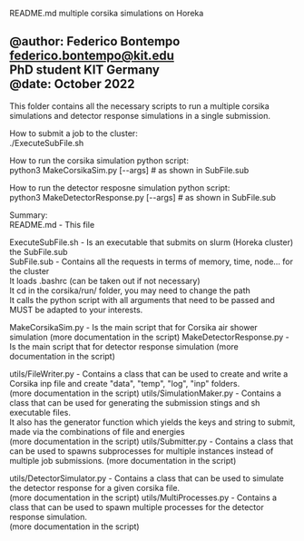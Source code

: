 README.md multiple corsika simulations on Horeka

@author: Federico Bontempo <federico.bontempo@kit.edu> \
				 PhD student KIT Germany\
@date: October 2022
-------------------------------------------------------------------------------

This folder contains all the necessary scripts to run a multiple corsika simulations and detector response simulations in a single submission.

How to submit a job to the cluster:\
./ExecuteSubFile.sh

How to run the corsika simulation python script:\
python3 MakeCorsikaSim.py [--args] # as shown in SubFile.sub

How to run the detector resposne simulation python script:\
python3 MakeDetectorResponse.py [--args] # as shown in SubFile.sub

Summary:\
README.md -         This file

ExecuteSubFile.sh - Is an executable that submits on slurm (Horeka cluster) the SubFile.sub \
SubFile.sub -       Contains all the requests in terms of memory, time, node... for the cluster\
                    It loads .bashrc (can be taken out if not necessary)\
                    It cd in the corsika/run/ folder, you may need to change the path\
                    It calls the python script with all arguments that need to be passed and MUST be adapted to your interests.

MakeCorsikaSim.py - Is the main script that for Corsika air shower simulation (more documentation in the script)
MakeDetectorResponse.py - Is the main script that for detector response simulation (more documentation in the script)


utils/FileWriter.py -       Contains a class that can be used to create and write a Corsika inp file and create "data", "temp", "log", "inp" folders. \
                            (more documentation in the script)
utils/SimulationMaker.py -  Contains a class that can be used for generating the submission stings and sh executable files. \
                            It also has the generator function which yields the keys and string to submit, 
                            made via the combinations of file and energies \
                            (more documentation in the script)
utils/Submitter.py -        Contains a class that can be used to spawns subprocesses for multiple instances instead of multiple job submissions.
                            (more documentation in the script)

utils/DetectorSimulator.py - Contains a class that can be used to simulate the detector response for a given corsika file. \
                            (more documentation in the script)
utils/MultiProcesses.py -   Contains a class that can be used to spawn multiple processes for the detector response simulation. \
                            (more documentation in the script)
